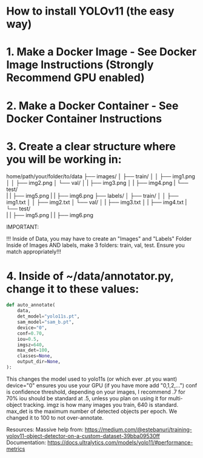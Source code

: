 # How to install YOLOv11 (the easy way)

# 1. Make a Docker Image - See Docker Image Instructions (Strongly Recommend GPU enabled)
# 2. Make a Docker Container - See Docker Container Instructions
# 3. Create a clear structure where you will be working in:

home/path/your/folder/to/data
├── images/
│   ├── train/
│   │   ├── img1.png
│   │   ├── img2.png
│   └── val/
│   |   ├── img3.png
│   |   ├── img4.png
|   └── test/  
|   |   ├── img5.png
|   |   ├── img6.png
├── labels/
│   ├── train/
│   │   ├── img1.txt
│   │   ├── img2.txt
│   └── val/
│   |   ├── img3.txt
│   |   ├── img4.txt
|   └── test/  
|   |   ├── img5.png
|   |   ├── img6.png

IMPORTANT:

!!! Inside of Data, you may have to create an "Images" and "Labels" Folder
Inside of Images AND labels, make 3 folders: train, val, test. Ensure you match appropriately!!!

# 4. Inside of ~/data/annotator.py, change it to these values:

```python
def auto_annotate(
    data,
    det_model="yolo11s.pt",
    sam_model="sam_b.pt",
    device="0",
    conf=0.70,
    iou=0.5,
    imgsz=640,
    max_det=100,
    classes=None,
    output_dir=None,
):
```

This changes the model used to yolo11s (or which ever .pt you want)
device="0" ensures you use your GPU (if you have more add "0,1,2,...")
conf is confidence threshold, depending on your images, I recommend .7 for 70%
iou should be standard at .5, unless you plan on using it for multi-object tracking.
imgz is how many images you train, 640 is standard.
max_det is the maximum number of detected objects per epoch. We changed it to 100 to not over-annotate.


Resources: 
Massive help from: https://medium.com/@estebanuri/training-yolov11-object-detector-on-a-custom-dataset-39bba09530ff
Documentation: https://docs.ultralytics.com/models/yolo11/#performance-metrics
